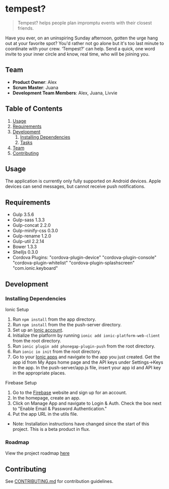 # tempest?

>Tempest? helps people plan impromptu events with their closest friends.

Have you ever, on an uninspiring Sunday afternoon, gotten the urge hang out at your favorite spot? You'd rather not go alone but it's too last minute to coordinate with your crew. ‘Tempest?’ can help. Send a quick, one word invite to your inner circle and know, real time, who will be joining you. 

## Team

  - __Product Owner__: Alex
  - __Scrum Master__: Juana
  - __Development Team Members__: Alex, Juana, Livvie

## Table of Contents

1. [Usage](#Usage)
1. [Requirements](#requirements)
1. [Development](#development)
    1. [Installing Dependencies](#installing-dependencies)
    1. [Tasks](#tasks)
1. [Team](#team)
1. [Contributing](#contributing)

## Usage

The application is currently only fully supported on Android devices.  Apple devices can send messages, but cannot receive push notifications.

## Requirements

- Gulp 3.5.6
- Gulp-sass 1.3.3
- Gulp-concat 2.2.0
- Gulp-minify-css 0.3.0
- Gulp-rename 1.2.0
- Gulp-util 2.2.14
- Bower 1.3.3
- Shelljs 0.3.0
- Cordova Plugins:
    "cordova-plugin-device"
    "cordova-plugin-console"
    "cordova-plugin-whitelist"
    "cordova-plugin-splashscreen"
    "com.ionic.keyboard"


## Development

### Installing Dependencies

Ionic Setup
1. Run ```npm install``` from the app directory.
1. Run ```npm install``` from the the push-server directory.
1. Set up an [Ionic account](https://apps.ionic.io/signup).
1. Initialize the platform by running ```ionic add ionic-platform-web-client``` from the root directory.
1. Run ```ionic plugin add phonegap-plugin-push``` from the root directory.
1. Run ```ionic io init``` from the root directory.
1. Go to your [Ionic apps](https://apps.ionic.io) and navigate to the app you just created.  Get the app id from My Apps home page and the API keys under Settings->Keys in the app.  In the push-server/app.js file, insert your app id and API key in the appropriate places.

Firebase Setup
1. Go to the [Firebase](https://www.firebase.com) website and sign up for an account.
1. In the homepage, create an app.
1. Click on Manage App and navigate to Login & Auth.  Check the box next to "Enable Email & Password Authentication."
1. Put the app URL in the utils file.

* Note: Installation instructions have changed since the start of this project.  This is a beta product in flux.

### Roadmap

View the project roadmap [here](https://github.com/TRANSFIXED-PORTABELLA/TRANSFIXED-PORTABELLA/issues)


## Contributing

See [CONTRIBUTING.md](CONTRIBUTING.md) for contribution guidelines.
